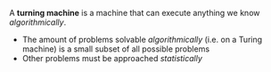 A **turning machine** is a machine that can execute anything we know _algorithmically_.

- The amount of problems solvable _algorithmically_ (i.e. on a Turing machine) is a small subset of all possible problems
- Other problems must be approached _statistically_
